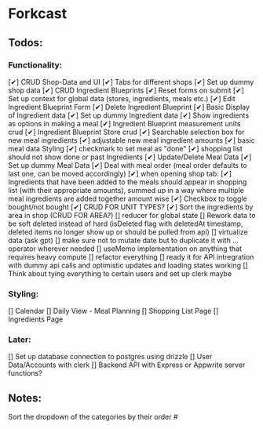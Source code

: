 # Forkcast

## Todos:

### Functionality:

[✔] CRUD Shop-Data and UI
[✔] Tabs for different shops
[✔] Set up dummy shop data
[✔] CRUD Ingredient Blueprints
[✔] Reset forms on submit
[✔] Set up context for global data (stores, ingredients, meals etc.)
[✔] Edit Ingredient Blueprint Form
[✔] Delete Ingredient Blueprint
[✔] Basic Display of Ingredient data
[✔] Set up dummy Ingredient data
[✔] Show ingredients as options in making a meal
[✔] Ingredient Blueprint measurement units crud
[✔] Ingredient Blueprint Store crud
[✔] Searchable selection box for new meal ingredients
[✔] adjustable new meal ingredient amounts
[✔] basic meal data Styling
[✔] checkmark to set meal as "done"
[✔] shopping list should not show done or past Ingredients
[✔] Update/Delete Meal Data
[✔] Set up dummy Meal Data
[✔] Deal with meal order (meal order defaults to last one, can be moved accordingly)
[✔] when opening shop tab:
[✔] Ingredients that have been added to the meals should appear in shopping list (with their appropriate amounts), summed up in a way where multiple meal ingredients are added together amount wise
[✔] Checkbox to toggle bought/not bought
[✔] CRUD FOR UNIT TYPES?
[✔] Sort the ingredients by area in shop (CRUD FOR AREA?)
[] reducer for global state
[] Rework data to be soft deleted instead of hard (isDeleted flag with deletedAt timestamp, deleted items no longer show up or should be pulled from api)
[] virtualize data (ask gpt)
[] make sure not to mutate date but to duplicate it with ... operator wherever needed
[] useMemo implementation on anything that requires heavy compute
[] refactor everything
[] ready it for API intregration with dummy api calls and optimistic updates and loading states working
[] Think about tying everything to certain users and set up clerk maybe

### Styling:

[] Calendar
[] Daily View - Meal Planning
[] Shopping List Page
[] Ingredients Page

### Later:

[] Set up database connection to postgres using drizzle
[] User Data/Accounts with clerk
[] Backend API with Express or Appwrite server functions?

## Notes:

Sort the dropdown of the categories by their order #
